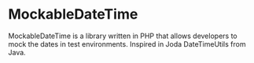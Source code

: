 # MockableDateTime
MockableDateTime is a library written in PHP that allows developers to mock the dates in test environments. Inspired in Joda DateTimeUtils from Java.
